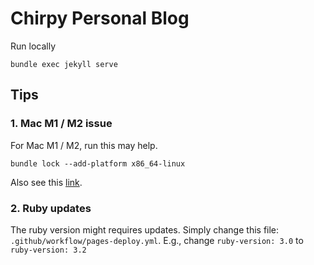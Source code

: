 # Chirpy Personal Blog

Run locally
```
bundle exec jekyll serve
```

## Tips
### 1. Mac M1 / M2 issue
For Mac M1 / M2, run this may help.
```shell
bundle lock --add-platform x86_64-linux
```
Also see this [link](https://github.com/cotes2020/jekyll-theme-chirpy/issues/628).

### 2. Ruby updates
The ruby version might requires updates. Simply change this file: `.github/workflow/pages-deploy.yml`. E.g., change `ruby-version: 3.0` to `ruby-version: 3.2`
